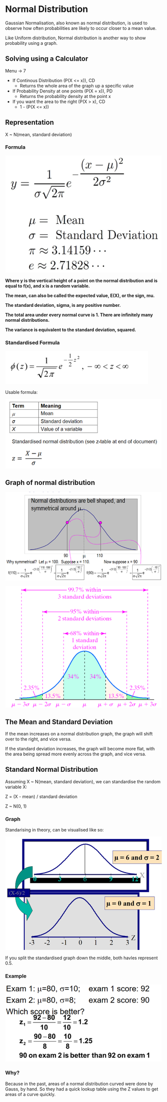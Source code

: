 # Normal Distribution

Gaussian Normalisation, also known as normal distribution, is used to observe how often probabilities are likely to occur closer to a mean value.

Like Uniform distribution, Normal distribution is another way to show probability using a graph.

## Solving using a Calculator

Menu -&gt; 7

* If Continous Distribution \(P\(X &lt;= x\)\), CD
  * Returns the whole area of the graph up a specific value
* If Probability Density at one points \(P\(X = x\)\), PD
  * Returns the probability density at the point x
* If you want the area to the right \(P\(X &gt; x\), CD
  * 1 - \(P\(X &lt;= x\)\)

## Representation

X ~ N\(mean, standard deviation\)

### Formula

![](../../../../.gitbook/assets/image%20%28173%29.png)

**Where y is the vertical height of a point on the normal distribution and is equal to f\(x\), and x is a random variable.**

**The mean, can also be called the expected value, E\(X\), or the sign, mu.**

**The standard deviation, sigma, is any positive number.**

**The total area under every normal curve is 1. There are infinitely many normal distributions.**

**The variance is equivalent to the standard deviation, squared.**

### **Standardised Formula**

![](../../../../.gitbook/assets/image%20%28160%29.png)

Usable formula:

![](../../../../.gitbook/assets/image%20%28165%29.png)

## **Graph of normal distribution**

![](../../../../.gitbook/assets/image%20%28180%29.png)

![](../../../../.gitbook/assets/image%20%28147%29.png)

## The Mean and Standard Deviation

If the mean increases on a normal distribution graph, the graph will shift over to the right, and vice versa.

If the standard deviation increases, the graph will become more flat, with the area being spread more evenly across the graph, and vice versa.

## Standard Normal Distribution

Assuming X ~ N\(mean, standard deviation\), we can standardise the random variable X:

Z = \(X - mean\) / standard deviation

Z ~ N\(0, 1\)

### Graph

Standarising in theory, can be visualised like so:

![](../../../../.gitbook/assets/image%20%28149%29.png)

If you split the standardised graph down the middle, both havles represent 0.5.

### Example

![](../../../../.gitbook/assets/image%20%28188%29.png)

### Why?

Because in the past, areas of a normal distribution curved were done by Gauss, by hand. So they had a quick lookup table using the Z values to get areas of a curve quickly.

